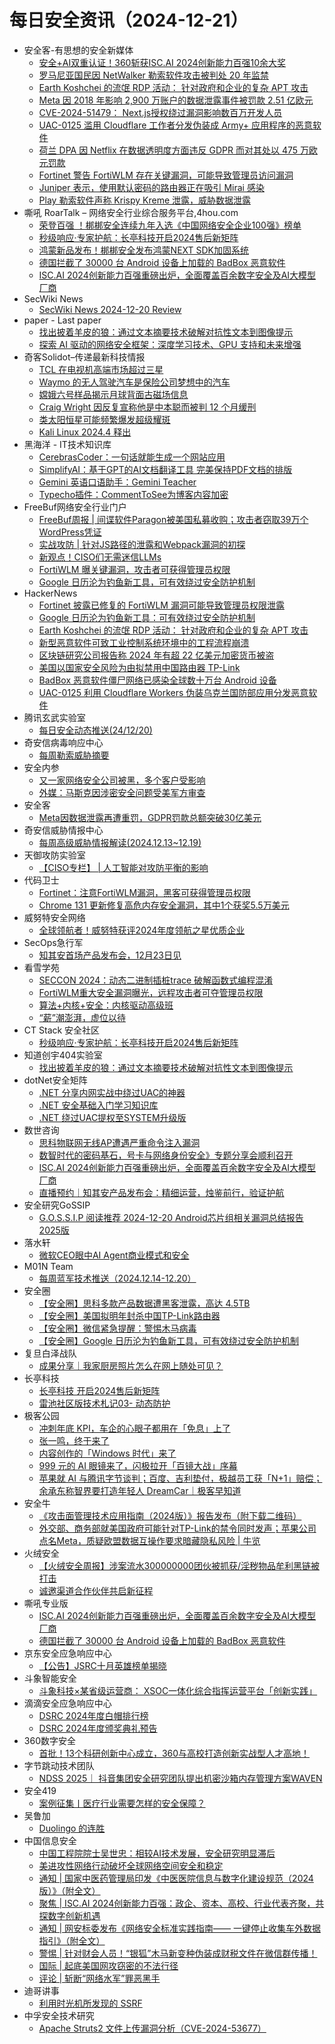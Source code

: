 # 每日安全资讯（2024-12-21）

- 安全客-有思想的安全新媒体
  - [安全+AI双重认证！360斩获ISC.AI 2024创新能力百强10余大奖](https://www.anquanke.com/post/id/302891)
  - [罗马尼亚国民因 NetWalker 勒索软件攻击被判处 20 年监禁](https://www.anquanke.com/post/id/302888)
  - [Earth Koshchei 的流氓 RDP 活动： 针对政府和企业的复杂 APT 攻击](https://www.anquanke.com/post/id/302885)
  - [Meta 因 2018 年影响 2,900 万账户的数据泄露事件被罚款 2.51 亿欧元](https://www.anquanke.com/post/id/302882)
  - [CVE-2024-51479： Next.js授权绕过漏洞影响数百万开发人员](https://www.anquanke.com/post/id/302879)
  - [UAC-0125 滥用 Cloudflare 工作者分发伪装成 Army+ 应用程序的恶意软件](https://www.anquanke.com/post/id/302876)
  - [荷兰 DPA 因 Netflix 在数据透明度方面违反 GDPR 而对其处以 475 万欧元罚款](https://www.anquanke.com/post/id/302873)
  - [Fortinet 警告 FortiWLM 存在关键漏洞，可能导致管理员访问漏洞](https://www.anquanke.com/post/id/302870)
  - [Juniper 表示，使用默认密码的路由器正在吸引 Mirai 感染](https://www.anquanke.com/post/id/302867)
  - [Play 勒索软件声称 Krispy Kreme 泄露，威胁数据泄露](https://www.anquanke.com/post/id/302864)
- 嘶吼 RoarTalk – 网络安全行业综合服务平台,4hou.com
  - [荣登百强 ！梆梆安全连续九年入选《中国网络安全企业100强》榜单](https://www.4hou.com/posts/EyW4)
  - [秒级响应·专家护航：长亭科技开启2024售后新矩阵](https://www.4hou.com/posts/PGW2)
  - [鸿蒙新品发布！梆梆安全发布鸿蒙NEXT SDK加固系统](https://www.4hou.com/posts/GAW3)
  - [德国拦截了 30000 台 Android 设备上加载的 BadBox 恶意软件](https://www.4hou.com/posts/5MKA)
  - [ISC.AI 2024创新能力百强重磅出炉，全面覆盖百余数字安全及AI大模型厂商](https://www.4hou.com/posts/NGWN)
- SecWiki News
  - [SecWiki News 2024-12-20 Review](http://www.sec-wiki.com/?2024-12-20)
- paper - Last paper
  - [找出披着羊皮的狼：通过文本摘要技术破解对抗性文本到图像提示](https://paper.seebug.org/3257/)
  - [探索 AI 驱动的网络安全框架：深度学习技术、GPU 支持和未来增强](https://paper.seebug.org/3255/)
- 奇客Solidot–传递最新科技情报
  - [TCL 在电视机高端市场超过三星](https://www.solidot.org/story?sid=80111)
  - [Waymo 的无人驾驶汽车是保险公司梦想中的汽车](https://www.solidot.org/story?sid=80110)
  - [嫦娥六号样品揭示月球背面古磁场信息](https://www.solidot.org/story?sid=80109)
  - [Craig Wright 因反复宣称他是中本聪而被判 12 个月缓刑](https://www.solidot.org/story?sid=80108)
  - [类太阳恒星可能频繁爆发超级耀斑](https://www.solidot.org/story?sid=80107)
  - [Kali Linux 2024.4 释出](https://www.solidot.org/story?sid=80106)
- 黑海洋 - IT技术知识库
  - [CerebrasCoder：一句话就能生成一个网站应用](https://www.upx8.com/4594)
  - [SimplifyAI：基于GPT的AI文档翻译工具 完美保持PDF文档的排版](https://www.upx8.com/4593)
  - [Gemini 英语口语助手：Gemini Teacher](https://www.upx8.com/4592)
  - [Typecho插件：CommentToSee为博客内容加密](https://www.upx8.com/4590)
- FreeBuf网络安全行业门户
  - [FreeBuf周报 | 间谍软件Paragon被美国私募收购；攻击者窃取39万个WordPress凭证](https://www.freebuf.com/news/418196.html)
  - [实战攻防 | 针对JS路径的泄露和Webpack漏洞的初探](https://www.freebuf.com/defense/418171.html)
  - [新观点！CISO们无需迷信LLMs](https://www.freebuf.com/articles/neopoints/418166.html)
  - [FortiWLM 曝关键漏洞，攻击者可获得管理员权限](https://www.freebuf.com/news/418163.html)
  - [Google 日历沦为钓鱼新工具，可有效绕过安全防护机制](https://www.freebuf.com/news/418157.html)
- HackerNews
  - [Fortinet 披露已修复的 FortiWLM 漏洞可能导致管理员权限泄露](https://hackernews.cc/archives/56412)
  - [Google 日历沦为钓鱼新工具：可有效绕过安全防护机制](https://hackernews.cc/archives/56408)
  - [Earth Koshchei 的流氓 RDP 活动： 针对政府和企业的复杂 APT 攻击](https://hackernews.cc/archives/56406)
  - [新型恶意软件可致工业控制系统环境中的工程流程崩溃](https://hackernews.cc/archives/56395)
  - [区块链研究公司报告称 2024 年有超 22 亿美元加密货币被盗](https://hackernews.cc/archives/56389)
  - [美国以国家安全风险为由拟禁用中国路由器 TP-Link](https://hackernews.cc/archives/56385)
  - [BadBox 恶意软件僵尸网络已感染全球数十万台 Android 设备](https://hackernews.cc/archives/56379)
  - [UAC-0125 利用 Cloudflare Workers 伪装乌克兰国防部应用分发恶意软件](https://hackernews.cc/archives/56377)
- 腾讯玄武实验室
  - [每日安全动态推送(24/12/20)](https://mp.weixin.qq.com/s?__biz=MzA5NDYyNDI0MA==&mid=2651959957&idx=1&sn=c0cea3067ebd1e4f3555e5026512af19&chksm=8baed20abcd95b1c6b6725684833fb29547e6250dc3931e72d20827c45da6ece539233f89400&scene=58&subscene=0#rd)
- 奇安信病毒响应中心
  - [每周勒索威胁摘要](https://mp.weixin.qq.com/s?__biz=MzI5Mzg5MDM3NQ==&mid=2247498083&idx=1&sn=01c2f16a8695a6117092d8685a675d9d&chksm=ec69894bdb1e005ddf897a78f0290bbfbec5e5570ceda79b224941cef073d55173a53948aa7a&scene=58&subscene=0#rd)
- 安全内参
  - [又一家网络安全公司被黑，多个客户受影响](https://mp.weixin.qq.com/s?__biz=MzI4NDY2MDMwMw==&mid=2247513326&idx=1&sn=83bdd2f7cb779810a75bba5b82e85405&chksm=ebfaf3cedc8d7ad8b0711a503ee71e7223e6b5fd9eae764159c37e28566e8de357e8e3a47d28&scene=58&subscene=0#rd)
  - [外媒：马斯克因涉密安全问题受美军方审查](https://mp.weixin.qq.com/s?__biz=MzI4NDY2MDMwMw==&mid=2247513326&idx=2&sn=b46e1ade4f9e30f4f08fbf4bbca1bd20&chksm=ebfaf3cedc8d7ad8e796fa858f6e090be581b03eed9769d8d60e4971cdb3aea9c56b757df080&scene=58&subscene=0#rd)
- 安全客
  - [Meta因数据泄露再遭重罚，GDPR罚款总额突破30亿美元](https://mp.weixin.qq.com/s?__biz=MzA5ODA0NDE2MA==&mid=2649787658&idx=1&sn=e9828965cba2dd8d085022dc8969e9da&chksm=8893bd65bfe43473459b7d65bd376910abf770afbbcf96258f2e1fe37a2076176fdaebda2558&scene=58&subscene=0#rd)
- 奇安信威胁情报中心
  - [每周高级威胁情报解读(2024.12.13~12.19)](https://mp.weixin.qq.com/s?__biz=MzI2MDc2MDA4OA==&mid=2247513489&idx=1&sn=70c348f38dc8b10fb71479a7aaa9d01c&chksm=ea6642e6dd11cbf01fff3b9527fba41e7add54f24e061078dd3e337ea95e312ed6a4bbbc0bae&scene=58&subscene=0#rd)
- 天御攻防实验室
  - [【CISO专栏】 | 人工智能对攻防平衡的影响](https://mp.weixin.qq.com/s?__biz=MzU0MzgyMzM2Nw==&mid=2247486192&idx=1&sn=bd5c483fa4050fb574456de85ab2bdf5&chksm=fb04c998cc73408e96b5561787ccc8fc32ceae59f399e25fa6db39f21088660e982a06fb5966&scene=58&subscene=0#rd)
- 代码卫士
  - [Fortinet：注意FortiWLM漏洞，黑客可获得管理员权限](https://mp.weixin.qq.com/s?__biz=MzI2NTg4OTc5Nw==&mid=2247521859&idx=1&sn=6aade83438190800942638166b046757&chksm=ea94a729dde32e3fff2298ee3a0ab33be5cf7cc9bbfebb1e65bcf4b1a355e4369a3ae43bb957&scene=58&subscene=0#rd)
  - [Chrome 131 更新修复高危内存安全漏洞，其中1个获奖5.5万美元](https://mp.weixin.qq.com/s?__biz=MzI2NTg4OTc5Nw==&mid=2247521859&idx=2&sn=342840d67c1fbf01af15a41ea7621df8&chksm=ea94a729dde32e3fa2f20b8187093ff135d86d86f18361c7a4cae398bc831b6f9e04d5a21ca9&scene=58&subscene=0#rd)
- 威努特安全网络
  - [全球领航者！威努特获评2024年度领航之星优质企业](https://mp.weixin.qq.com/s?__biz=MzAwNTgyODU3NQ==&mid=2651129905&idx=1&sn=b05a7f7b784cf03a37aea1675b0f88cc&chksm=80e71281b7909b97800f036490fa1ed1b4b965423b3d056b846a8422b9fb0ef19e6abc1bf939&scene=58&subscene=0#rd)
- SecOps急行军
  - [知其安首场产品发布会，12月23日见](https://mp.weixin.qq.com/s?__biz=MjM5Mjc5MDQ3NA==&mid=2652056324&idx=1&sn=0e4ef493346c056aecb2b926f0d5e7f3&chksm=bd4769a18a30e0b7066ec0c0482dd5e27f923b8dad3ae908d55360a01be3e0944e823f9557e5&scene=58&subscene=0#rd)
- 看雪学苑
  - [SECCON 2024：动态二进制插桩trace 破解函数式编程混淆](https://mp.weixin.qq.com/s?__biz=MjM5NTc2MDYxMw==&mid=2458587582&idx=1&sn=a0c75ea7c6980a2c5993cee7693ac0e9&chksm=b18c213486fba822b28c8f00c676f6d418df6aa83af0e5467ca1e3da806cd291fe0af57a3d28&scene=58&subscene=0#rd)
  - [FortiWLM重大安全漏洞曝光，远程攻击者可夺管理员权限](https://mp.weixin.qq.com/s?__biz=MjM5NTc2MDYxMw==&mid=2458587582&idx=2&sn=4b21c27b28faa9c50e657aba34ad4be4&chksm=b18c213486fba822d37b6a318f39f151c9f35da5a51cc4151917ac1fcfc6b817bd873da639d9&scene=58&subscene=0#rd)
  - [算法+内核+安全：内核驱动高级班](https://mp.weixin.qq.com/s?__biz=MjM5NTc2MDYxMw==&mid=2458587582&idx=3&sn=75532a9bad6d8bedcb9da68d401b0c75&chksm=b18c213486fba82284bc04a3ed13e9d624c0646a00a8c0dba6845e12abfb654a8c5744520811&scene=58&subscene=0#rd)
  - [“薪”潮澎湃，虚位以待](https://mp.weixin.qq.com/s?__biz=MjM5NTc2MDYxMw==&mid=2458587582&idx=4&sn=d1de8064501ddb924bd811f5339e39ca&chksm=b18c213486fba822c58a91bad8962d04e7c63fc09864d9f62b7491d8e0a336d15d1d20ca25f3&scene=58&subscene=0#rd)
- CT Stack 安全社区
  - [秒级响应·专家护航：长亭科技开启2024售后新矩阵](https://mp.weixin.qq.com/s?__biz=MzIzOTE1ODczMg==&mid=2247499355&idx=1&sn=3a7d03682cb166a56eef2573ea3b93a8&chksm=e92ceaf8de5b63eed4f54cab8622b40eea3dcb742ec6aab441982c3b6a67ce117741bef723f4&scene=58&subscene=0#rd)
- 知道创宇404实验室
  - [找出披着羊皮的狼：通过文本摘要技术破解对抗性文本到图像提示](https://mp.weixin.qq.com/s?__biz=MzAxNDY2MTQ2OQ==&mid=2650990266&idx=1&sn=4a08a4ac8c739deb398a5986a39997d3&chksm=8079a488b70e2d9e30b41fece5e25c16c87e903391189c9eb02488fa7af1666b15f444337dc0&scene=58&subscene=0#rd)
- dotNet安全矩阵
  - [.NET 分享内网实战中绕过UAC的神器](https://mp.weixin.qq.com/s?__biz=MzUyOTc3NTQ5MA==&mid=2247497603&idx=1&sn=6e15bd95c1212f75e8b487f092b7bff4&chksm=fa59596ecd2ed078d436b5c00d0edc3bc62beb4ebe97999cecaee322d747982cfec3c411498d&scene=58&subscene=0#rd)
  - [.NET 安全基础入门学习知识库](https://mp.weixin.qq.com/s?__biz=MzUyOTc3NTQ5MA==&mid=2247497603&idx=2&sn=2c95ee7968014ac16ddd162db37e4523&chksm=fa59596ecd2ed07847b9a664935fdfe57ca8d7ec0a6b9d40bbb1a0ae84d8f02b5aecba249d23&scene=58&subscene=0#rd)
  - [.NET 绕过UAC提权至SYSTEM升级版](https://mp.weixin.qq.com/s?__biz=MzUyOTc3NTQ5MA==&mid=2247497603&idx=3&sn=672981664a4983b395737844064faf39&chksm=fa59596ecd2ed0787a58076a18920a1948a85e9814f0c6a3fc569942ca74d02d0cdfa0c9ddad&scene=58&subscene=0#rd)
- 数世咨询
  - [思科物联网无线AP遭遇严重命令注入漏洞](https://mp.weixin.qq.com/s?__biz=MzkxNzA3MTgyNg==&mid=2247531975&idx=1&sn=56c499e1153e0c4f6356185ac1ded5a1&chksm=c1440f7af633866c05c42df55d11bf04d3c958aa61ec6c19861393ad6e599687d4011abedd73&scene=58&subscene=0#rd)
  - [​​数智时代的密码基石，号卡与网络身份安全》专题分享会顺利召开](https://mp.weixin.qq.com/s?__biz=MzkxNzA3MTgyNg==&mid=2247531975&idx=2&sn=80feb8da74e377c2fd7cb8a3a2867a3f&chksm=c1440f7af633866c6f18d7297661ca8984ad358468aacbf8076ffd6be93804cd42fcb4adda2c&scene=58&subscene=0#rd)
  - [ISC.AI 2024创新能力百强重磅出炉，全面覆盖百余数字安全及AI大模型厂商](https://mp.weixin.qq.com/s?__biz=MzkxNzA3MTgyNg==&mid=2247531975&idx=3&sn=0bee8d895c3aa519642897d76d585ba4&chksm=c1440f7af633866c62cfd0c52bfbfef4d967243622697534a4c2e2ac76c287582b0e111ac8e5&scene=58&subscene=0#rd)
  - [直播预约｜知其安产品发布会：精细运营，烛鉴前行，验证护航](https://mp.weixin.qq.com/s?__biz=MzkxNzA3MTgyNg==&mid=2247531975&idx=4&sn=5cabd1dcf5caded103e4d23c872c79fb&chksm=c1440f7af633866ce83e01e50055bf215fe448d0132a3ea73ae38d50cd1901a9f29ac4f14927&scene=58&subscene=0#rd)
- 安全研究GoSSIP
  - [G.O.S.S.I.P 阅读推荐 2024-12-20 Android芯片组相关漏洞总结报告2025版](https://mp.weixin.qq.com/s?__biz=Mzg5ODUxMzg0Ng==&mid=2247499454&idx=1&sn=96a579525a54f7e4000867bcfb7643f3&chksm=c063d067f71459710b20f7f42f409e6a44da03f245ec80005326c7b8b022ed3119efbb022ea8&scene=58&subscene=0#rd)
- 落水轩
  - [微软CEO眼中AI Agent商业模式和安全](https://mp.weixin.qq.com/s?__biz=MzI1MjQwMTAyOQ==&mid=2247483886&idx=1&sn=4babd4b0b9d2cbbb3073bf7a9fbb80c8&chksm=e9e50504de928c12a34fb6f0317d3cdfe17291a570374e8553890f5bfeebdf12624f8e5f0d59&scene=58&subscene=0#rd)
- M01N Team
  - [每周蓝军技术推送（2024.12.14-12.20）](https://mp.weixin.qq.com/s?__biz=MzkyMTI0NjA3OA==&mid=2247493943&idx=1&sn=f270e4714111326a54b211b01ce37e94&chksm=c1842926f6f3a03018502c92f95b4f4969ac041fc0782154a3e7541a1f41b4805aba4f651f9d&scene=58&subscene=0#rd)
- 安全圈
  - [【安全圈】思科多款产品数据遭黑客泄露，高达 4.5TB](https://mp.weixin.qq.com/s?__biz=MzIzMzE4NDU1OQ==&mid=2652066747&idx=1&sn=4ec8d7f397d7c3e186ff5ad1a6c10441&chksm=f36e7ffbc419f6eda4c886720c24e87d73ca1f76441ba6b16e1ec1db07b0381d9df44a792f76&scene=58&subscene=0#rd)
  - [【安全圈】美国拟明年封杀中国TP-Link路由器](https://mp.weixin.qq.com/s?__biz=MzIzMzE4NDU1OQ==&mid=2652066747&idx=2&sn=4478befcfa8268fbc6e6cfa2f0a01787&chksm=f36e7ffbc419f6ed328888a25c109f5f681f86e271f81a20112cd166db9ecd349cc436e8dac8&scene=58&subscene=0#rd)
  - [【安全圈】微信紧急提醒：警惕木马病毒](https://mp.weixin.qq.com/s?__biz=MzIzMzE4NDU1OQ==&mid=2652066747&idx=3&sn=2a469afbbf93d4da75755d8b2f5abd34&chksm=f36e7ffbc419f6edbfb6f1cd8112da42dfbf68320a2409c339fb663e2e022c6bf7c252ac4e35&scene=58&subscene=0#rd)
  - [【安全圈】Google 日历沦为钓鱼新工具，可有效绕过安全防护机制](https://mp.weixin.qq.com/s?__biz=MzIzMzE4NDU1OQ==&mid=2652066747&idx=4&sn=7daf9d9bb95c58000399ce37d2c6741a&chksm=f36e7ffbc419f6edcb32a2f2a2291fa2feb9d5326826ca8c89ed41da95d40fb163a3e47a8246&scene=58&subscene=0#rd)
- 复旦白泽战队
  - [成果分享｜我家厨房照片怎么在网上随处可见？](https://mp.weixin.qq.com/s?__biz=MzU4NzUxOTI0OQ==&mid=2247492204&idx=1&sn=be40082c13c276adde26da413992ae56&chksm=fde86612ca9fef04d59560c9af2da15643fd0ef6c2a885b583be755d2e628386aee0c24f3cdf&scene=58&subscene=0#rd)
- 长亭科技
  - [长亭科技 开启2024售后新矩阵](https://mp.weixin.qq.com/s?__biz=MzIwNDA2NDk5OQ==&mid=2651388622&idx=1&sn=093ad0b4d0b795480e1b9a7c4efa91ac&chksm=8d398b46ba4e025016393f1b5398323242e805a2e20e04d50e93d75703ff104a3541efd2428d&scene=58&subscene=0#rd)
  - [雷池社区版技术札记03- 动态防护](https://mp.weixin.qq.com/s?__biz=MzIwNDA2NDk5OQ==&mid=2651388622&idx=2&sn=ab9d90f5f7dcf98d84024a783a7c18c1&chksm=8d398b46ba4e0250565f31613c9563982fec398e4835b4119889ee93eb678f40548d69b5c24e&scene=58&subscene=0#rd)
- 极客公园
  - [冲刺年底 KPI，车企的心眼子都用在「免息」上了](https://mp.weixin.qq.com/s?__biz=MTMwNDMwODQ0MQ==&mid=2653070252&idx=1&sn=2b39738994c4f7b2ec91be5ae24b8d54&chksm=7e57de1a4920570ccd27d8c19aa53ef502b187e92db0b9b81a92ed60482fb59e86fd92cb6287&scene=58&subscene=0#rd)
  - [张一鸣，终于来了](https://mp.weixin.qq.com/s?__biz=MTMwNDMwODQ0MQ==&mid=2653070252&idx=2&sn=aea3b198b1e87b9c8e5290a00586a54a&chksm=7e57de1a4920570c9d9bca0adb515eb9d46cfb24170189e028b44cbdc49243f7bfb2c831ffcf&scene=58&subscene=0#rd)
  - [内容创作的「Windows 时代」来了](https://mp.weixin.qq.com/s?__biz=MTMwNDMwODQ0MQ==&mid=2653070136&idx=1&sn=a6bb5718811b2ca95e026a8456a2f20c&chksm=7e57de8e4920579852f4f2da4b0ed5a5403a68563134326edfd08fa73d5c33e4a8685ebcce3b&scene=58&subscene=0#rd)
  - [999 元的 AI 眼镜来了，闪极拉开「百镜大战」序幕](https://mp.weixin.qq.com/s?__biz=MTMwNDMwODQ0MQ==&mid=2653070136&idx=2&sn=8c7b1554bedc2a5ae7898a190bec562a&chksm=7e57de8e49205798367c0c17c47fd0ec44d041f4f7c924c920100d0845feff3977c7df883a54&scene=58&subscene=0#rd)
  - [苹果就 AI 与腾讯字节谈判；百度、吉利垫付，极越员工获「N+1」赔偿；余承东称智界要打造年轻人 DreamCar｜极客早知道](https://mp.weixin.qq.com/s?__biz=MTMwNDMwODQ0MQ==&mid=2653070097&idx=1&sn=199d742091e608d9a44ef3353e7b07b1&chksm=7e57dea7492057b1b091167d6af869349fc8fdd2b61a02eed2f9891c7b037abde9911c2d9b7f&scene=58&subscene=0#rd)
- 安全牛
  - [《攻击面管理技术应用指南（2024版）》报告发布（附下载二维码）](https://mp.weixin.qq.com/s?__biz=MjM5Njc3NjM4MA==&mid=2651134188&idx=1&sn=fe026a863c66f944d159865eb9896c81&chksm=bd15a83f8a6221298ee40460c313cd3cb8d8bf508aa95547de4945490a12e1ce18d9d96668cd&scene=58&subscene=0#rd)
  - [外交部、商务部就美国政府可能针对TP-Link的禁令同时发声；苹果公司点名Meta，质疑欧盟数据互操作要求暗藏隐私风险 | 牛览](https://mp.weixin.qq.com/s?__biz=MjM5Njc3NjM4MA==&mid=2651134188&idx=2&sn=a8047814ed544900a4172d5cced619b8&chksm=bd15a83f8a62212968380761cfed9fb7975a98fc3bc1f7335ee2ea6da9d99122375465e0bb0c&scene=58&subscene=0#rd)
- 火绒安全
  - [【火绒安全周报】涉案流水300000000团伙被抓获/淫秽物品牟利黑链被打击](https://mp.weixin.qq.com/s?__biz=MzI3NjYzMDM1Mg==&mid=2247520983&idx=1&sn=4c256623bb609208de7debd2739db1da&chksm=eb704ce8dc07c5fe79b100b9597ae33092c901011bc357caf5fe4f9de744788c7202ef4d7453&scene=58&subscene=0#rd)
  - [诚邀渠道合作伙伴共启新征程](https://mp.weixin.qq.com/s?__biz=MzI3NjYzMDM1Mg==&mid=2247520983&idx=2&sn=4242ad9a219e0a648518a7f8802d125a&chksm=eb704ce8dc07c5fe49f96727e635b8c18677298606d9bdb4aab09d2f56e3eea65f89c25ce64b&scene=58&subscene=0#rd)
- 嘶吼专业版
  - [ISC.AI 2024创新能力百强重磅出炉，全面覆盖百余数字安全及AI大模型厂商](https://mp.weixin.qq.com/s?__biz=MzI0MDY1MDU4MQ==&mid=2247580308&idx=1&sn=ee61cd8340fe64b6788912e5e48505e1&chksm=e9146aaede63e3b8d32ccb7bedeb35c5e40590c21a23056c14c0fdd472d4e2be0759239b08cf&scene=58&subscene=0#rd)
  - [德国拦截了 30000 台 Android 设备上加载的 BadBox 恶意软件](https://mp.weixin.qq.com/s?__biz=MzI0MDY1MDU4MQ==&mid=2247580308&idx=2&sn=61cdc82fdc5ee1a62644ba90437c8843&chksm=e9146aaede63e3b82383efc1277fc9f028167ee1a89e63c243f93fec398236b91bddfaf0120d&scene=58&subscene=0#rd)
- 京东安全应急响应中心
  - [【公告】JSRC十月英雄榜单揭晓](https://mp.weixin.qq.com/s?__biz=MjM5OTk2MTMxOQ==&mid=2727841675&idx=1&sn=38862d07869b12a6679d807c22e241fd&chksm=80505803b727d115c0a31a1ffd5f9433bb50d5d47eeadbd20ecfad3c5796658251c9767176a0&scene=58&subscene=0#rd)
- 斗象智能安全
  - [斗象科技×某省级运营商： XSOC一体化综合指挥运营平台「创新实践」](https://mp.weixin.qq.com/s?__biz=MzIwMjcyNzA5Mw==&mid=2247495017&idx=1&sn=7f4bec5f1662c7edf7e13195fbb4d271&chksm=96d8e6b3a1af6fa5d3a0bf441ba0a04e654588d20d569416d6774f6105a72b880d0f404c40ee&scene=58&subscene=0#rd)
- 滴滴安全应急响应中心
  - [DSRC 2024年度白帽排行榜](https://mp.weixin.qq.com/s?__biz=MzA3Mzk1MDk1NA==&mid=2651908459&idx=1&sn=ba1e15ac9f7d92ef4975741665c437f9&chksm=84e37aeeb394f3f808a5f87f5f55c629ae440aa8e6223ad0aae4b9046cd8f5fde216b053bcf8&scene=58&subscene=0#rd)
  - [DSRC 2024年度颁奖典礼预告](https://mp.weixin.qq.com/s?__biz=MzA3Mzk1MDk1NA==&mid=2651908459&idx=2&sn=5180081f7318ee3725745d2f06e67df6&chksm=84e37aeeb394f3f8f1ff9b6ccfe781b87f3254b4d32bc26478e04055ac3503680976571e00a6&scene=58&subscene=0#rd)
- 360数字安全
  - [首批！13个科研创新中心成立，360与高校打造创新实战型人才高地！](https://mp.weixin.qq.com/s?__biz=MzA4MTg0MDQ4Nw==&mid=2247577592&idx=1&sn=2c882ee4a75463c43f9e623a69c9e972&chksm=9f8d3ff0a8fab6e6b19b6c0797d37d014065c4618256df1e4d39f378110b56e82911c66317bf&scene=58&subscene=0#rd)
- 字节跳动技术团队
  - [NDSS 2025｜ 抖音集团安全研究团队提出机密沙箱内存管理方案WAVEN](https://mp.weixin.qq.com/s?__biz=MzI1MzYzMjE0MQ==&mid=2247512487&idx=1&sn=2084969d835f481f70244a795d40aa77&chksm=e9d37a45dea4f353de5073b43f01ea2fbbc38b9a87692a5ebefb7ecee0daa6bf6aee12009547&scene=58&subscene=0#rd)
- 安全419
  - [案例征集丨医疗行业需要怎样的安全保障？](https://mp.weixin.qq.com/s?__biz=MzUyMDQ4OTkyMg==&mid=2247545968&idx=1&sn=6e217a7e4fb792f000ccf1f779d79dd3&chksm=f9ebeaddce9c63cbae5f73f593b0b812e51a52803f889618837ad0654192f76ca3838f74024f&scene=58&subscene=0#rd)
- 吴鲁加
  - [Duolingo 的连胜](https://mp.weixin.qq.com/s?__biz=Mzg5NDY4ODM1MA==&mid=2247485070&idx=1&sn=47714e6292e039cd4f32e4f1fb22b775&chksm=c01a8bbff76d02a9ffa95053545aa4c4f1f61e9aaabd88445a5267ab09f66d3abc940a38057c&scene=58&subscene=0#rd)
- 中国信息安全
  - [中国工程院院士吴世忠：相较AI技术发展，安全研究明显滞后](https://mp.weixin.qq.com/s?__biz=MzA5MzE5MDAzOA==&mid=2664232737&idx=1&sn=c7cbab5483ea3f20b2844e04fc403cc9&chksm=8b59f5d8bc2e7ccef662ccdc270b98dd78f0678ab2cbef87ce61e2fbc97dc7134264f5dec17c&scene=58&subscene=0#rd)
  - [美进攻性网络行动破坏全球网络空间安全和稳定](https://mp.weixin.qq.com/s?__biz=MzA5MzE5MDAzOA==&mid=2664232737&idx=2&sn=7a7ba21936a093ac4ea98590b5278422&chksm=8b59f5d8bc2e7cce013c4fce01002581ea5cb6efe77d726dfa651bcaf299b733d2424561f0fc&scene=58&subscene=0#rd)
  - [通知 | 国家中医药管理局印发《中医医院信息与数字化建设规范（2024版）》（附全文）](https://mp.weixin.qq.com/s?__biz=MzA5MzE5MDAzOA==&mid=2664232737&idx=3&sn=77e247a9a62d96c01758723aa58f3291&chksm=8b59f5d8bc2e7cce5159acf82385169abd2cd507fec1f425aed8c3bdeee94bf02c86f56cdded&scene=58&subscene=0#rd)
  - [聚焦 | ISC.AI 2024创新能力百强：政企、资本、高校、行业代表齐聚，共探数字创新机遇](https://mp.weixin.qq.com/s?__biz=MzA5MzE5MDAzOA==&mid=2664232737&idx=4&sn=a9fb266e09ccfe5cf20970f9f15c869e&chksm=8b59f5d8bc2e7ccedde2796634b1f5231cc11fb9d009824342266680fe1dd8efa02749e2d9c5&scene=58&subscene=0#rd)
  - [通知 | 网安标委发布《网络安全标准实践指南—— 一键停止收集车外数据指引》（附全文）](https://mp.weixin.qq.com/s?__biz=MzA5MzE5MDAzOA==&mid=2664232737&idx=5&sn=a32576dc754a6b97cf1280f3faaa9ea3&chksm=8b59f5d8bc2e7ccec88a9d3147f6d87452c4247849f1a5bd0becb1d8907c97d567f602ab8a34&scene=58&subscene=0#rd)
  - [警惕 | 针对财会人员！“银狐”木马新变种伪装成财税文件在微信群传播！](https://mp.weixin.qq.com/s?__biz=MzA5MzE5MDAzOA==&mid=2664232737&idx=6&sn=58f9dbb2ed00a7a02fcc4bfe7e809f16&chksm=8b59f5d8bc2e7ccec2f29bc4977f0937f6eed95aa85714b2827a8cee65c508a7193295583dac&scene=58&subscene=0#rd)
  - [国际 | 起底美国网攻窃密的不法行径](https://mp.weixin.qq.com/s?__biz=MzA5MzE5MDAzOA==&mid=2664232737&idx=7&sn=458153ec0d67c165ee647b95a9d0cad0&chksm=8b59f5d8bc2e7cce788ddabf388bb4c46f74f98e0e93fa68adc359d2e94a1a91027991eb922f&scene=58&subscene=0#rd)
  - [评论 | 斩断“网络水军”罪恶黑手](https://mp.weixin.qq.com/s?__biz=MzA5MzE5MDAzOA==&mid=2664232737&idx=8&sn=59d73e3a0eb9b91e0b22ef31783db033&chksm=8b59f5d8bc2e7cce7bf4cb2dd4135e1c015cb1a9ca04f4db39f6d13e8e667742e6572938da5a&scene=58&subscene=0#rd)
- 迪哥讲事
  - [利用时光机所发现的 SSRF](https://mp.weixin.qq.com/s?__biz=MzIzMTIzNTM0MA==&mid=2247496642&idx=1&sn=a7dfca57a0a9de7fec1d201d14abe2ca&chksm=e8a5f9a1dfd270b785196b80a6b442587c172c00dcae6cd9cc985423e37e8e1d8f66030beae9&scene=58&subscene=0#rd)
- 中孚安全技术研究
  - [Apache Struts2 文件上传漏洞分析（CVE-2024-53677）](https://mp.weixin.qq.com/s?__biz=Mzg4Nzc3MTk3Mg==&mid=2247488851&idx=1&sn=efb4d5fe76d020e05760236c16b33ac5&chksm=cf841378f8f39a6eab0cdfd36b2528308afa3d73035190c02720c94c9d17a0b7629e7a6ece5b&scene=58&subscene=0#rd)

